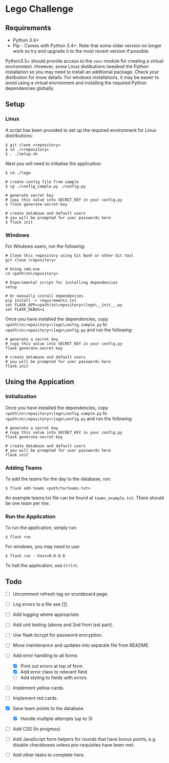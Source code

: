 # Lego Challenge
## Requirements
- Python 3.4+
- Pip - Comes with Python 3.4+. Note that some older version no longer work so try and upgrade it to the most recent version if possible.

Python3.3+ should provide access to the `venv` module for creating a virtual environment. However, some Linux distibutions tweaked the Python installation so you may need to install an additional
package. Check your distibution for more details. For windows installations, it may be easier to avoid using a virtual envronment and installing the required Python dependencies globally.

## Setup
### Linux
A script has been provided to set up the required environment for Linux distributions:
```
$ git clone <repository>
$ cd ./<repository>
$ . ./setup.sh
```

Next you will need to initialise the application:
```
$ cd ./lego

# create config file from sample
$ cp ./config_sample.py ./config.py

# generate secret key
# copy this value into SECRET_KEY in your config.py
$ flask generate-secret-key

# create database and default users
# you will be prompted for user passwords here
$ flask init
```

### Windows
For Windows users, run the following:
```
# Clone this repository using Git Bash or other Git tool
git clone <repository>

# Using cmd.exe
cd <path\to\repository>

# Experimental script for installing dependencies
setup

# Or manually install dependencies
pip install -r requirements.txt
set FLASK_APP=<path\to\repository>\lego\__init__.py
set FLASK_DEBUG=1
```

Once you have installed the dependencies, copy `<path\to\repository>\lego\config.sample.py` to `<path\to\repository>\lego\config.py` and run the following:
```
# generate a secret key
# copy this value into SECRET_KEY in your config.py
flask generate-secret-key

# create database and default users
# you will be prompted for user passwords here
flask init
```

## Using the Appication
### Initialisation
Once you have installed the dependencies, copy `<path\to\repository>\lego\config.sample.py` to `<path\to\repository>\lego\config.py` and run the following:
```
# generate a secret key
# copy this value into SECRET_KEY in your config.py
flask generate-secret-key

# create database and default users
# you will be prompted for user passwords here
flask init
```

### Adding Teams
To add the teams for the day to the database, run:
```
$ flask add-teams <path/to/teams.txt>
```
An example teams.txt file can be found at `teams_example.txt`. There should be one team per line.

### Run the Application
To run the application, simply run:
```
$ flask run
```

For windows, you may need to use:
```
$ flask run --host=0.0.0.0
```

To halt the application, use `Ctrl+C`.

## Todo
- [ ] Uncomment refresh tag on scoreboard page.
- [ ] Log errors to a file see [[1](https://blog.miguelgrinberg.com/post/the-flask-mega-tutorial-part-vii-unit-testing)].
- [ ] Add logging where appropriate.
- [ ] Add unit testing (above and 2nd from last part).
- [ ] Use flask-bcrypt for password encryption.
- [ ] Move maintenance and updates into separate file from README.
- [ ] Add error handling to all forms
    - [X] Print out errors at top of form
    - [X] Add error class to relevant field
    - [ ] Add styling to fields with errors
- [ ] Implement yellow cards.
- [ ] Implement red cards.
- [X] Save team points to the database
    - [X] Handle multiple attempts (up to 3)
- [ ] Add CSS (In progress)
- [ ] Add JavaScript form helpers for rounds that have bonus points, e.g. disable checkboxes unless pre-requisites have been met.
- [ ] Add other tasks to complete here.

